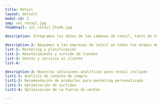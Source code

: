 ```yaml
---
title: Retail
layout: default
modal-id: 2
img: sol_retail.jpg
thumbnail: sol_retail_thumb.jpg

description: Integramos los datos de las cadenas de retail, tanto de fuentes internas como externas, para desarrollar soluciones analíticas que ayuden a identificar patrones de comportamiento de compra, permitiendo realizar acciones personalizadas y basadas en el contexto de cada canal, categoría y segmento de clientes

description-2: Apoyamos a las empresas de retail en todas las etapas de la cadena de valor
list-1: Marketing y planificación
list-2: Abastecimiento y surtido de tiendas
list-3: Ventas y servicio al cliente
list-4: 

description-3: Nuestras soluciones analíticas para retail incluyen
list1-1: Análisis de canasta de compra
list1-2: Recomendación de productos para marketing personalizado
list1-3: Optimización de surtidos
list1-4: Optimización de la fuerza de ventas

---
```

